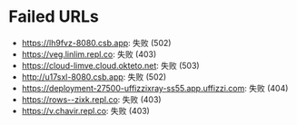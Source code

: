 # Failed URLs
- https://lh9fvz-8080.csb.app: 失败 (502)
- https://veg.linlim.repl.co: 失败 (403)
- https://cloud-limve.cloud.okteto.net: 失败 (503)
- http://u17sxl-8080.csb.app: 失败 (502)
- https://deployment-27500-uffizzixray-ss55.app.uffizzi.com: 失败 (404)
- https://rows--zixk.repl.co: 失败 (403)
- https://v.chavir.repl.co: 失败 (403)
